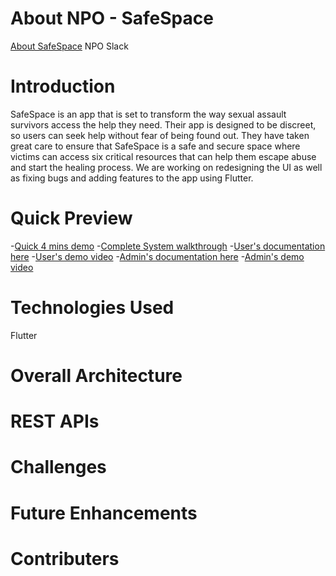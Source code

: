# About NPO - SafeSpace
[About SafeSpace]([url](https://www.bekind5.org/blog/2022/9/6/a-safe-space))
NPO Slack

# Introduction
SafeSpace is an app that is set to transform the way sexual assault survivors access the help they need. Their app is designed to be discreet, so users can seek help without fear of being found out. They have taken great care to ensure that SafeSpace is a safe and secure space where victims can access six critical resources that can help them escape abuse and start the healing process. We are working on redesigning the UI as well as fixing bugs and adding features to the app using Flutter.

# Quick Preview
-[Quick 4 mins demo](url)
-[Complete System walkthrough](url)
-[User's documentation here](url)
-[User's demo video](url)
-[Admin's documentation here](url)
-[Admin's demo video](url)

# Technologies Used
Flutter

# Overall Architecture

# REST APIs


# Challenges

# Future Enhancements

# Contributers
